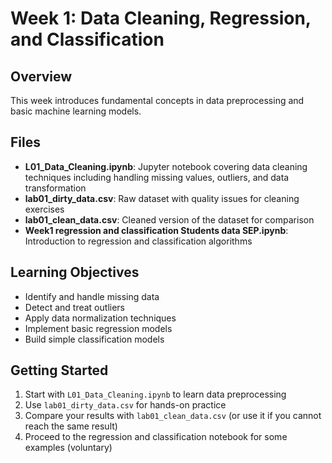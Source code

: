 # Week 1: Data Cleaning, Regression, and Classification

## Overview
This week introduces fundamental concepts in data preprocessing and basic machine learning models.

## Files

- **L01_Data_Cleaning.ipynb**: Jupyter notebook covering data cleaning techniques including handling missing values, outliers, and data transformation
- **lab01_dirty_data.csv**: Raw dataset with quality issues for cleaning exercises
- **lab01_clean_data.csv**: Cleaned version of the dataset for comparison
- **Week1 regression and classification Students data SEP.ipynb**: Introduction to regression and classification algorithms

## Learning Objectives
- Identify and handle missing data
- Detect and treat outliers
- Apply data normalization techniques
- Implement basic regression models
- Build simple classification models

## Getting Started
1. Start with `L01_Data_Cleaning.ipynb` to learn data preprocessing
2. Use `lab01_dirty_data.csv` for hands-on practice
3. Compare your results with `lab01_clean_data.csv` (or use it if you cannot reach the same result)
4. Proceed to the regression and classification notebook for some examples (voluntary)